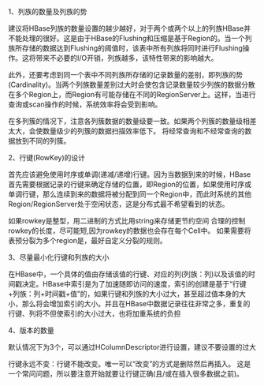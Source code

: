 1、列族的数量及列族的势

建议将HBase列族的数量设置的越少越好，对于两个或两个以上的列族HBase并不能处理的很好。这是由于HBase的Flushing和压缩是基于Region的。当一个列族所存储的数据达到Flushing的阈值时，该表中所有列族将同时进行Flushing操作。这将带来不必要的I/O开销，列族越多，该特性带来的影响越大。

此外，还要考虑到同一个表中不同列族所存储的记录数量的差别，即列族的势(Cardinality)。当两个列族数量差别过大时会使包含记录数量较少列族的数据分散在多个Region上，而Region有可能存储在不同的RegionServer上。这样，当进行查询或scan操作的时候，系统效率将会受到影响。

在多列簇的情况下，注意各列簇数据的数量级要一致。如果两个列簇的数量级相差太大，会使数量级少的列簇的数据扫描效率低下。
将经常查询和不经常查询的数据放到不同的列簇。

2、行键(RowKey)的设计

首先应该避免使用时序或单调(递减/递增)行键。因为当数据到来的时候，HBase首先需要根据记录的行键来确定存储的位置，即Region的位置，如果使用时序或单调行键，那么连续到来的数据将被分配到同一个Region中，而此时系统的其他Region/RegionServer处于空闲状态，这是分布式最不希望看到的状态。

如果rowkey是整型，用二进制的方式比用string来存储更节约空间
合理的控制rowkey的长度，尽可能短,因为rowkey的数据也会存在每个Cell中。
如果需要将表预分裂为多个region是，最好自定义分裂的规则。

3、尽量最小化行键和列族的大小

在HBase中，一个具体的值由存储该值的行键、对应的列(列族：列)以及该值的时间戳决定。HBase中索引是为了加速随即访问的速度，索引的创建是基于“行键+列族：列+时间戳+值”的，如果行键和列族的大小过大，甚至超过值本身的大小，那么将会增加索引的大小。并且在HBase中数据记录往往非常之多，重复的行键、列将不但使索引的大小过大，也将加重系统的负担

4、版本的数量

默认情况下为3个，可以通过HColumnDescriptor进行设置，建议不要设置的过大


行键永远不变：行键不能改变。唯一可以“改变”的方式是删除然后再插入。
这是一个常问问题，所以要注意开始就要让行键正确(且/或在插入很多数据之前)。